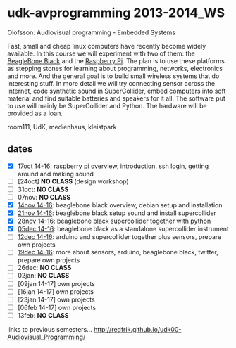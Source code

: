 udk-avprogramming 2013-2014_WS
==============================

Olofsson: Audiovisual programming - Embedded Systems

Fast, small and cheap linux computers have recently become widely available. In this course we will experiment with two of them: the [BeagleBone Black](http://beagleboard.org/Products/BeagleBone%20Black) and the [Raspberry Pi](http://raspberrypi.org). The plan is to use these platforms as stepping stones for learning about programming, networks, electronics and more. And the general goal is to build small wireless systems that do interesting stuff.
In more detail we will try connecting sensor across the internet, code synthetic sound in SuperCollider, embed computers into soft material and find suitable batteries and speakers for it all. The software put to use will mainly be SuperCollider and Python. The hardware will be provided as a loan.

room111, UdK, medienhaus, kleistpark

dates
-----
- [x] [17oct 14-16](https://github.com/redFrik/udk10-Embedded_Systems/tree/master/udk131017): raspberry pi overview, introduction, ssh login, getting around and making sound
- [ ] [24oct] **NO CLASS** (design workshop)
- [ ] 31oct: **NO CLASS**
- [ ] 07nov: **NO CLASS**
- [x] [14nov 14-16](https://github.com/redFrik/udk10-Embedded_Systems/tree/master/udk131114): beaglebone black overview, debian setup and installation
- [x] [21nov 14-16](https://github.com/redFrik/udk10-Embedded_Systems/tree/master/udk131121): beaglebone black setup sound and install supercollider
- [x] [28nov 14-16](https://github.com/redFrik/udk10-Embedded_Systems/tree/master/udk131128): beaglebone black supercollider together with python
- [x] [05dec 14-16](https://github.com/redFrik/udk10-Embedded_Systems/tree/master/udk131205): beaglebone black as a standalone supercollider instrument
- [ ] [12dec 14-16](https://github.com/redFrik/udk10-Embedded_Systems/tree/master/udk131212): arduino and supercollider together plus sensors, prepare own projects
- [ ] [19dec 14-16](https://github.com/redFrik/udk10-Embedded_Systems/tree/master/udk131219): more about sensors, arduino, beaglebone black, twitter, prepare own projects
- [ ] 26dec: **NO CLASS**
- [ ] 02jan: **NO CLASS**
- [ ] [09jan 14-17] own projects
- [ ] [16jan 14-17] own projects
- [ ] [23jan 14-17] own projects
- [ ] [06feb 14-17] own projects
- [ ] 13feb: **NO CLASS**

links to previous semesters... <http://redfrik.github.io/udk00-Audiovisual_Programming/>
